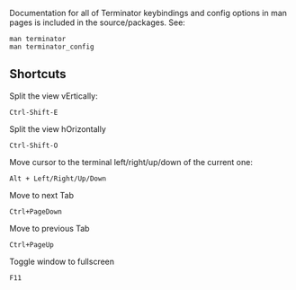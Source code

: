 Documentation for all of Terminator keybindings and config options in man pages is included in the source/packages. See:

    man terminator
    man terminator_config


## Shortcuts

Split the view vErtically:

    Ctrl-Shift-E

Split the view hOrizontally

    Ctrl-Shift-O


Move cursor to the terminal left/right/up/down  of  the  current one:

    Alt + Left/Right/Up/Down

Move to next Tab 

    Ctrl+PageDown

Move to previous Tab 

    Ctrl+PageUp

Toggle window to fullscreen

    F11
